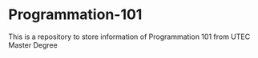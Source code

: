 # Programmation-101
This is a repository to store information of Programmation 101 from UTEC Master Degree
